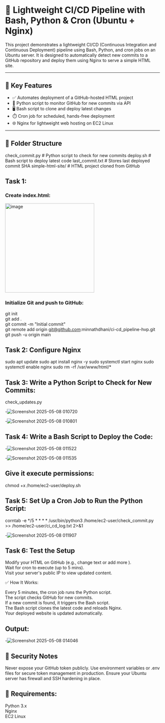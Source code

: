 # 🚀 Lightweight CI/CD Pipeline with Bash, Python & Cron (Ubuntu + Nginx)

This project demonstrates a lightweight CI/CD (Continuous Integration and Continuous Deployment) pipeline using Bash, Python, and cron jobs on an Ubuntu server. It is designed to automatically detect new commits to a GitHub repository and deploy them using Nginx to serve a simple HTML site.

---

## 📌 Key Features

- ✅ Automates deployment of a GitHub-hosted HTML project
- 🐍 Python script to monitor GitHub for new commits via API
- 🖥️ Bash script to clone and deploy latest changes
- ⏱️ Cron job for scheduled, hands-free deployment
- 🌐 Nginx for lightweight web hosting on EC2 Linux

---

## 📁 Folder Structure

check_commit.py          # Python script to check for new commits
deploy.sh                # Bash script to deploy latest code
last_commit.txt          # Stores last deployed commit SHA
simple-html-site/        # HTML project cloned from GitHub

## Task 1:
### Create index.html:

<img width="290" alt="image" src="https://github.com/user-attachments/assets/0720bda1-bf6e-4f1d-afb6-3f003b0322b3" />


### Initialize Git and push to GitHub:

git init  <br>
git add .   <br>
git commit -m "Initial commit"   <br>
git remote add origin git@github.com:minnathdhani/ci-cd_pipeline-hvp.git  <br>
git push -u origin main  <br>


## Task 2: Configure Nginx 

sudo apt update
sudo apt install nginx -y
sudo systemctl start nginx
sudo systemctl enable nginx
sudo rm -rf /var/www/html/*

##  Task 3: Write a Python Script to Check for New Commits:
check_updates.py

-![Screenshot 2025-05-08 010720](https://github.com/user-attachments/assets/06384970-99a3-42c3-a46a-b904a680a1bc)

-![Screenshot 2025-05-08 010801](https://github.com/user-attachments/assets/0b8c8868-38fc-4f9a-9011-465ba30c588d)


## Task 4: Write a Bash Script to Deploy the Code:

-![Screenshot 2025-05-08 011522](https://github.com/user-attachments/assets/3f61aca3-cb15-452f-aa69-3bf1d4d6049f)

-![Screenshot 2025-05-08 011535](https://github.com/user-attachments/assets/39c8c052-bd8b-48a0-89fd-a6c925d4545e)

## Give it execute permissions:

chmod +x /home/ec2-user/deploy.sh

## Task 5: Set Up a Cron Job to Run the Python Script:

corntab -e 
*/5 * * * * /usr/bin/python3 /home/ec2-user/check_commit.py >> /home/ec2-user/ci_cd_log.txt 2>&1


-![Screenshot 2025-05-08 011907](https://github.com/user-attachments/assets/5a4b7fa3-7316-4d2b-b579-2d49cd16d572)


## Task 6: Test the Setup

Modify your HTML on GitHub (e.g., change text or add more ). <br>
Wait for cron to execute (up to 5 mins). <br>
Visit your server's public IP to view updated content. <br>


✅ How It Works:

Every 5 minutes, the cron job runs the Python script. <br>
The script checks GitHub for new commits. <br>
If a new commit is found, it triggers the Bash script. <br>
The Bash script clones the latest code and reloads Nginx. <br>
Your deployed website is updated automatically. <br>

## Output:

-![Screenshot 2025-05-08 014046](https://github.com/user-attachments/assets/ed3f089d-2c4a-4427-a400-64933a6d91bd)



## 🔐 Security Notes

Never expose your GitHub token publicly.
Use environment variables or .env files for secure token management in production.
Ensure your Ubuntu server has firewall and SSH hardening in place.

## 📌 Requirements:

Python 3.x <br>
Nginx <br>
EC2 Linux <br>


